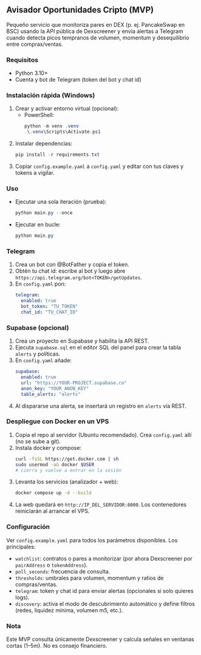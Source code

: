 ## Avisador Oportunidades Cripto (MVP)

Pequeño servicio que monitoriza pares en DEX (p. ej. PancakeSwap en BSC) usando la API pública de Dexscreener y envía alertas a Telegram cuando detecta picos tempranos de volumen, momentum y desequilibrio entre compras/ventas.

### Requisitos
- Python 3.10+
- Cuenta y bot de Telegram (token del bot y chat id)

### Instalación rápida (Windows)
1. Crear y activar entorno virtual (opcional):
   - PowerShell:
     ```powershell
     python -m venv .venv
     .\.venv\Scripts\Activate.ps1
     ```
2. Instalar dependencias:
   ```powershell
   pip install -r requirements.txt
   ```
3. Copiar `config.example.yaml` a `config.yaml` y editar con tus claves y tokens a vigilar.

### Uso
- Ejecutar una sola iteración (prueba):
  ```powershell
  python main.py --once
  ```
- Ejecutar en bucle:
  ```powershell
  python main.py
  ```

### Telegram
1. Crea un bot con @BotFather y copia el token.
2. Obtén tu chat id: escribe al bot y luego abre `https://api.telegram.org/bot<TOKEN>/getUpdates`.
3. En `config.yaml` pon:
   ```yaml
   telegram:
     enabled: true
     bot_token: "TU_TOKEN"
     chat_id: "TU_CHAT_ID"
   ```

### Supabase (opcional)
1. Crea un proyecto en Supabase y habilita la API REST.
2. Ejecuta `supabase.sql` en el editor SQL del panel para crear la tabla `alerts` y políticas.
3. En `config.yaml` añade:
   ```yaml
   supabase:
     enabled: true
     url: "https://YOUR-PROJECT.supabase.co"
     anon_key: "YOUR_ANON_KEY"
     table_alerts: "alerts"
   ```
4. Al dispararse una alerta, se insertará un registro en `alerts` vía REST.

### Despliegue con Docker en un VPS
1. Copia el repo al servidor (Ubuntu recomendado). Crea `config.yaml` allí (no se sube a git).
2. Instala docker y compose:
   ```bash
   curl -fsSL https://get.docker.com | sh
   sudo usermod -aG docker $USER
   # cierra y vuelve a entrar en la sesión
   ```
3. Levanta los servicios (analizador + web):
   ```bash
   docker compose up -d --build
   ```
4. La web quedará en `http://IP_DEL_SERVIDOR:8000`. Los contenedores reiniciarán al arrancar el VPS.

### Configuración
Ver `config.example.yaml` para todos los parámetros disponibles. Los principales:
- `watchlist`: contratos o pares a monitorizar (por ahora Dexscreener por `pairAddress` o `tokenAddress`).
- `poll_seconds`: frecuencia de consulta.
- `thresholds`: umbrales para volumen, momentum y ratios de compras/ventas.
- `telegram`: token y chat id para enviar alertas (opcionales si solo quieres logs).
- `discovery`: activa el modo de descubrimiento automático y define filtros (redes, liquidez mínima, volumen m5, etc.).

### Nota
Este MVP consulta únicamente Dexscreener y calcula señales en ventanas cortas (1–5m). No es consejo financiero.


